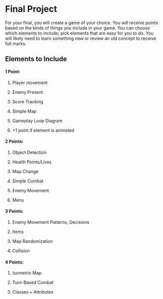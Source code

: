 # Final Project

For your final, you will create a game of your choice. You will receive points based on the kinds of things you include in your game. You can choose which elements to include; pick elements that are easy for you to do. You will likely need to learn something new or review an old concept to receive full marks.

## Elements to Include

#### 1 Point:

1. Player movement

2. Enemy Present

3. Score Tracking

4. Simple Map

5. Gameplay Loop Diagram

6. +1 point if element is animated

#### 2 Points:

1. Object Detection

2. Health Points/Lives

4. Map Change

5. Simple Combat

6. Enemy Movement

7. Menu

#### 3 Points:

1. Enemy Movement Patterns, Decisions

2. Items

3. Map Randomization

4. Collision

#### 4 Points:

1. Isometric Map

2. Turn-Based Combat

3. Classes + Attributes


